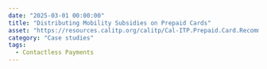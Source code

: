 ```yaml
---
date: "2025-03-01 00:00:00"
title: "Distributing Mobility Subsidies on Prepaid Cards"
asset: "https://resources.calitp.org/calitp/Cal-ITP.Prepaid.Card.Recommendations.pdf"
category: "Case studies"
tags:
  - Contactless Payments
---
```

